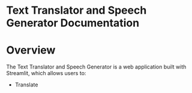 # Text Translator and Speech Generator Documentation

# Overview
The Text Translator and Speech Generator is a web application built with Streamlit, which allows users to:
- Translate 

